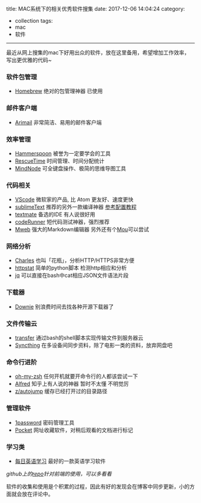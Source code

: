 title: MAC系统下的相关优秀软件搜集
date: 2017-12-06 14:04:24
category:
- collection
tags:
- mac
- 软件
---
最近从网上搜集的mac下好用出众的软件，放在这里备用，希望增加工作效率，写出更优雅的代码~
<!-- more -->
### 软件包管理
- [Homebrew](https://brew.sh/) 绝对的包管理神器 已使用

### 邮件客户端
- [Arimail](http://airmailapp.com/)  非常简洁、易用的邮件客户端

### 效率管理
- [Hammerspoon](http://www.hammerspoon.org/) 被誉为一定要学会的工具
- [RescueTime](https://www.rescuetime.com/) 时间管理、时间分配统计 
- [MindNode](https://mindnode.com/) 可全键盘操作、极简的思维导图工具

### 代码相关
- [VScode](https://code.visualstudio.com/) 微软家的产品, 比 Atom 更友好、速度更快
- [sublimeText](https://www.sublimetext.com/) 推荐的另外一款编译神器 [参考配置教程](http://www.jianshu.com/p/3cb5c6f2421c/)
- [textmate](https://macromates.com/) 备选的IDE 有人说很好用
- [codeRunner](https://coderunnerapp.com/) 短代码测试神器，强烈推荐
- [Mweb](http://www.mweb.im/) 强大的Markdown编辑器 另外还有个[Mou](http://25.io/mou/)可以尝试

### 网络分析
- [Charles](https://www.charlesproxy.com/) 也叫「花瓶」，分析HTTP/HTTPS非常方便
- [httpstat](https://github.com/reorx/httpstat) 简单的python脚本 检测http相应和分析
- [jq](https://github.com/stedolan/jq) 可以直接在bash中cat相应JSON文件语法片段

### 下载器
- [Downie](http://software.charliemonroe.net/downie.php) 别浪费时间去找各种开源下载器了

### 文件传输云
- [transfer](https://transfer.sh/) 通过bash的shell脚本实现传输文件到服务器云
- [Syncthing](https://syncthing.net/) 在多设备间同步资料，除了电影一类的资料，放弃网盘吧

### 命令行进阶
- [oh-my-zsh](https://github.com/robbyrussell/oh-my-zsh) 任何开机就要开命令行的人都该尝试一下
- [Alfred](https://www.alfredapp.com/) 知乎上有人说的神器 暂时不太懂 不明觉厉
- [z/autojump](https://github.com/robbyrussell/oh-my-zsh/tree/master/plugins/z) 缓存已经打开过的目录路径

### 管理软件
- [1password](https://1password.com/) 密码管理工具
- [Pocket](https://getpocket.com/mac/?a=mac) 网址收藏软件，对稍后观看的文档进行标记

### 学习类
- [每日英语学习](https://itunes.apple.com/cn/app/id734383760?mt=12) 最好的一款英语学习软件


*github上的[repo](https://github.com/kayo5994/UI-Development-Environment-on-Mac)针对前端的使用，可以多看看*

软件的收集和使用是个积累的过程，因此有好的发现会在博客中同步更新，小的方面就会放在评论中。